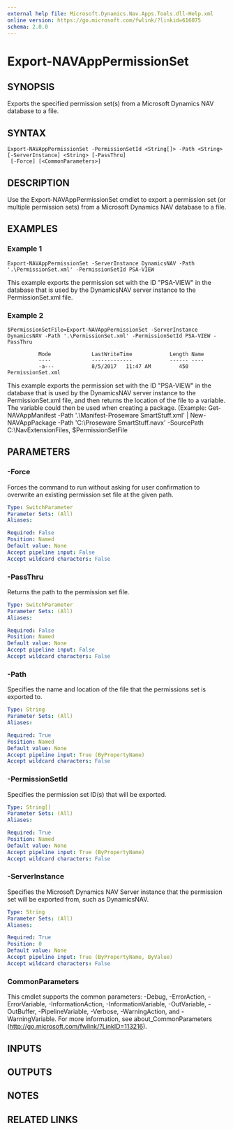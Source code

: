 ```yaml
---
external help file: Microsoft.Dynamics.Nav.Apps.Tools.dll-Help.xml
online version: https://go.microsoft.com/fwlink/?linkid=616075
schema: 2.0.0
---
```


# Export-NAVAppPermissionSet

## SYNOPSIS
Exports the specified permission set(s) from a Microsoft Dynamics NAV database to a file.

## SYNTAX

```
Export-NAVAppPermissionSet -PermissionSetId <String[]> -Path <String> [-ServerInstance] <String> [-PassThru]
 [-Force] [<CommonParameters>]
```

## DESCRIPTION
Use the Export-NAVAppPermissionSet cmdlet to export a permission set (or multiple permission sets) from a Microsoft Dynamics NAV database to a file.

## EXAMPLES

### Example 1
```
Export-NAVAppPermissionSet -ServerInstance DynamicsNAV -Path '.\PermissionSet.xml' -PermissionSetId PSA-VIEW
```

This example exports the permission set with the ID "PSA-VIEW" in the database that is used by the DynamicsNAV server instance to the PermissionSet.xml file.

### Example 2
```
$PermissionSetFile=Export-NAVAppPermissionSet -ServerInstance DynamicsNAV -Path '.\PermissionSet.xml' -PermissionSetId PSA-VIEW -PassThru

          Mode             LastWriteTime            Length Name
          ----             -------------            ------ ----
          -a---            8/5/2017   11:47 AM         450 PermissionSet.xml
```

This example exports the permission set with the ID "PSA-VIEW" in the database that is used by the DynamicsNAV server instance to the PermissionSet.xml file, and then returns the location of the file to a variable.
The variable could then be used when creating a package.
(Example: Get-NAVAppManifest -Path '.\Manifest-Proseware SmartStuff.xml' | New-NAVAppPackage -Path 'C:\Proseware SmartStuff.navx' -SourcePath C:\NavExtensionFiles, $PermissionSetFile

## PARAMETERS

### -Force
Forces the command to run without asking for user confirmation to overwrite an existing permission set file at the given path.

```yaml
Type: SwitchParameter
Parameter Sets: (All)
Aliases: 

Required: False
Position: Named
Default value: None
Accept pipeline input: False
Accept wildcard characters: False
```

### -PassThru
Returns the path to the permission set file.

```yaml
Type: SwitchParameter
Parameter Sets: (All)
Aliases: 

Required: False
Position: Named
Default value: None
Accept pipeline input: False
Accept wildcard characters: False
```

### -Path
Specifies the name and location of the file that the permissions set is exported to.

```yaml
Type: String
Parameter Sets: (All)
Aliases: 

Required: True
Position: Named
Default value: None
Accept pipeline input: True (ByPropertyName)
Accept wildcard characters: False
```

### -PermissionSetId
Specifies the permission set ID(s) that will be exported.

```yaml
Type: String[]
Parameter Sets: (All)
Aliases: 

Required: True
Position: Named
Default value: None
Accept pipeline input: True (ByPropertyName)
Accept wildcard characters: False
```

### -ServerInstance
Specifies the Microsoft Dynamics NAV Server instance that the permission set will be exported from, such as DynamicsNAV.

```yaml
Type: String
Parameter Sets: (All)
Aliases: 

Required: True
Position: 0
Default value: None
Accept pipeline input: True (ByPropertyName, ByValue)
Accept wildcard characters: False
```

### CommonParameters
This cmdlet supports the common parameters: -Debug, -ErrorAction, -ErrorVariable, -InformationAction, -InformationVariable, -OutVariable, -OutBuffer, -PipelineVariable, -Verbose, -WarningAction, and -WarningVariable. For more information, see about_CommonParameters (http://go.microsoft.com/fwlink/?LinkID=113216).

## INPUTS

## OUTPUTS

## NOTES

## RELATED LINKS

